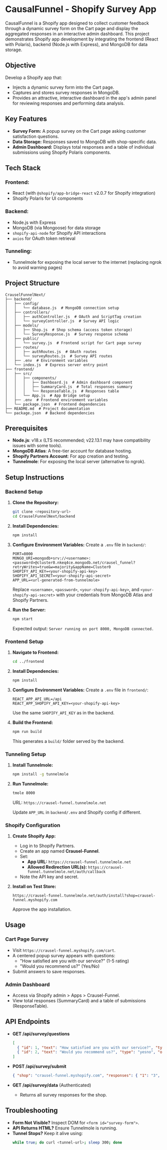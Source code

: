 # CausalFunnel - Shopify Survey App

CausalFunnel is a Shopify app designed to collect customer feedback through a dynamic survey form on the Cart page and display the aggregated responses in an interactive admin dashboard. This project demonstrates Shopify app development by integrating the frontend (React with Polaris), backend (Node.js with Express), and MongoDB for data storage.

## Objective

Develop a Shopify app that:

- Injects a dynamic survey form into the Cart page.
- Captures and stores survey responses in MongoDB.
- Provides an attractive, interactive dashboard in the app's admin panel for reviewing responses and performing data analysis.

## Key Features

- **Survey Form:** A popup survey on the Cart page asking customer satisfaction questions.
- **Data Storage:** Responses saved to MongoDB with shop-specific data.
- **Admin Dashboard:** Displays total responses and a table of individual submissions using Shopify Polaris components.

## Tech Stack

### **Frontend:**
- React (with `@shopify/app-bridge-react` v2.0.7 for Shopify integration)
- Shopify Polaris for UI components

### **Backend:**
- Node.js with Express
- MongoDB (via Mongoose) for data storage
- `shopify-api-node` for Shopify API interactions
- `axios` for OAuth token retrieval

### **Tunneling:**
- Tunnelmole for exposing the local server to the internet (replacing ngrok to avoid warning pages)

## Project Structure
```
CrauselFunnelNext/
├── backend/
│   ├── config/
│   │   └── database.js  # MongoDB connection setup
│   ├── controllers/
│   │   ├── authController.js  # OAuth and ScriptTag creation
│   │   └── surveyController.js  # Survey API logic
│   ├── models/
│   │   ├── Shop.js  # Shop schema (access token storage)
│   │   └── SurveyResponse.js  # Survey response schema
│   ├── public/
│   │   └── survey.js  # Frontend script for Cart page survey
│   ├── routes/
│   │   ├── authRoutes.js  # OAuth routes
│   │   └── surveyRoutes.js  # Survey API routes
│   ├── .env  # Environment variables
│   └── index.js  # Express server entry point
├── frontend/
│   ├── src/
│   │   ├── components/
│   │   │   ├── Dashboard.js  # Admin dashboard component
│   │   │   ├── SummaryCard.js  # Total responses summary
│   │   │   └── ResponseTable.js  # Responses table
│   │   └── App.js  # App Bridge setup
│   ├── .env  # Frontend environment variables
│   └── package.json  # Frontend dependencies
├── README.md  # Project documentation
└── package.json  # Backend dependencies
```

## Prerequisites

- **Node.js**: v18.x (LTS recommended; v22.13.1 may have compatibility issues with some tools).
- **MongoDB Atlas**: A free-tier account for database hosting.
- **Shopify Partners Account**: For app creation and testing.
- **Tunnelmole**: For exposing the local server (alternative to ngrok).

## Setup Instructions

### Backend Setup

1. **Clone the Repository:**
   ```bash
   git clone <repository-url>
   cd CrauselFunnelNext/backend
   ```

2. **Install Dependencies:**
   ```bash
   npm install
   ```

3. **Configure Environment Variables:**
   Create a `.env` file in `backend/`:
   ```env
   PORT=8000
   MONGO_URI=mongodb+srv://<username>:<password>@cluster0.nkeq4ce.mongodb.net/crausel_funnel?retryWrites=true&w=majority&appName=Cluster0
   SHOPIFY_API_KEY=<your-shopify-api-key>
   SHOPIFY_API_SECRET=<your-shopify-api-secret>
   APP_URL=<url-generated-from-tunnelmole>
   ```
   Replace `<username>`, `<password>`, `<your-shopify-api-key>`, and `<your-shopify-api-secret>` with your credentials from MongoDB Atlas and Shopify Partners.

4. **Run the Server:**
   ```bash
   npm start
   ```
   Expected output: `Server running on port 8000, MongoDB connected.`

### Frontend Setup

1. **Navigate to Frontend:**
   ```bash
   cd ../frontend
   ```

2. **Install Dependencies:**
   ```bash
   npm install
   ```

3. **Configure Environment Variables:**
   Create a `.env` file in `frontend/`:
   ```env
   REACT_APP_API_URL=/api
   REACT_APP_SHOPIFY_API_KEY=<your-shopify-api-key>
   ```
   Use the same `SHOPIFY_API_KEY` as in the backend.

4. **Build the Frontend:**
   ```bash
   npm run build
   ```
   This generates a `build/` folder served by the backend.

### Tunneling Setup

1. **Install Tunnelmole:**
   ```bash
   npm install -g tunnelmole
   ```

2. **Run Tunnelmole:**
   ```bash
   tmole 8000
   ```
   URL: `https://crausel-funnel.tunnelmole.net`
   
   Update `APP_URL` in `backend/.env` and Shopify config if different.

### Shopify Configuration

1. **Create Shopify App:**
   - Log in to Shopify Partners.
   - Create an app named **Crausel-Funnel**.
   - Set:
     - **App URL:** `https://crausel-funnel.tunnelmole.net`
     - **Allowed Redirection URL(s):** `https://crausel-funnel.tunnelmole.net/auth/callback`
   - Note the API key and secret.

2. **Install on Test Store:**
   ```
   https://crausel-funnel.tunnelmole.net/auth/install?shop=crausel-funnel.myshopify.com
   ```
   Approve the app installation.

## Usage

### Cart Page Survey
- Visit `https://crausel-funnel.myshopify.com/cart`.
- A centered popup survey appears with questions:
  - "How satisfied are you with our service?" (1-5 rating)
  - "Would you recommend us?" (Yes/No)
- Submit answers to save responses.

### Admin Dashboard
- Access via Shopify admin > Apps > Crausel-Funnel.
- View total responses (SummaryCard) and a table of submissions (ResponseTable).

## API Endpoints

- **GET /api/survey/questions**
  ```json
  [
    { "id": 1, "text": "How satisfied are you with our service?", "type": "rating", "options": [1, 2, 3, 4, 5] },
    { "id": 2, "text": "Would you recommend us?", "type": "yesno", "options": ["Yes", "No"] }
  ]
  ```

- **POST /api/survey/submit**
  ```json
  { "shop": "crausel-funnel.myshopify.com", "responses": { "1": "3", "2": "Yes" } }
  ```

- **GET /api/survey/data** (Authenticated)
  - Returns all survey responses for the shop.

## Troubleshooting

- **Form Not Visible?** Inspect DOM for `<form id="survey-form">`.
- **API Returns HTML?** Ensure Tunnelmole is running.
- **Tunnel Stops?** Keep it alive using:
  ```bash
  while true; do curl <tunnel-url>; sleep 300; done
  ```

